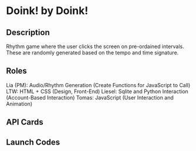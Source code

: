 # Doink! by Doink!

## Description
Rhythm game where the user clicks the screen on pre-ordained intervals. These are randomly generated based on the tempo and time signature. 

## Roles
Lia (PM): Audio/Rhythm Generation (Create Functions for JavaScript to Call)
LTW:  HTML + CSS (Design, Front-End)
Liesel: Sqlite and Python Interaction (Account-Based Interaction)
Tomas:  JavaScript (User Interaction and Animation)

## API Cards

## Launch Codes
